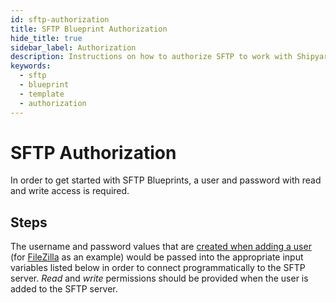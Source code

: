 ```yaml
---
id: sftp-authorization
title: SFTP Blueprint Authorization
hide_title: true
sidebar_label: Authorization
description: Instructions on how to authorize SFTP to work with Shipyard's low-code SFTP templates.
keywords:
  - sftp
  - blueprint
  - template
  - authorization
---
```


# SFTP Authorization

In order to get started with SFTP Blueprints, a user and password with read and write access is required.

## Steps

The username and password values that are [created when adding a user](https://www.hostmysite.com/support/dedicated/general/filezillauser/index.shtml) (for [FileZilla](https://filezilla-project.org/) as an example) would be passed into the appropriate input variables listed below in order to connect programmatically to the SFTP server. _Read_ and _write_ permissions should be provided when the user is added to the SFTP server.